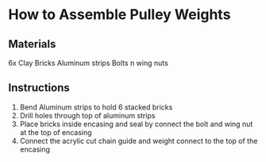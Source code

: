 # How to Assemble Pulley Weights

## Materials

6x Clay Bricks
Aluminum strips
Bolts n wing nuts

## Instructions
1. Bend Aluminum strips to hold 6 stacked bricks
2. Drill holes through top of aluminum strips
3. Place bricks inside encasing and seal by connect the bolt and wing nut at the top of encasing
4. Connect the acrylic cut chain guide and weight connect to the top of the encasing
